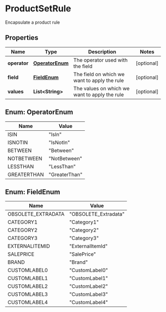 

# ProductSetRule

Encapsulate a product rule

## Properties

| Name | Type | Description | Notes |
|------------ | ------------- | ------------- | -------------|
|**operator** | [**OperatorEnum**](#OperatorEnum) | The operator used with the field |  [optional] |
|**field** | [**FieldEnum**](#FieldEnum) | The field on which we want to apply the rule |  [optional] |
|**values** | **List&lt;String&gt;** | The values on which we want to apply the rule |  [optional] |



## Enum: OperatorEnum

| Name | Value |
|---- | -----|
| ISIN | &quot;IsIn&quot; |
| ISNOTIN | &quot;IsNotIn&quot; |
| BETWEEN | &quot;Between&quot; |
| NOTBETWEEN | &quot;NotBetween&quot; |
| LESSTHAN | &quot;LessThan&quot; |
| GREATERTHAN | &quot;GreaterThan&quot; |



## Enum: FieldEnum

| Name | Value |
|---- | -----|
| OBSOLETE_EXTRADATA | &quot;OBSOLETE_Extradata&quot; |
| CATEGORY1 | &quot;Category1&quot; |
| CATEGORY2 | &quot;Category2&quot; |
| CATEGORY3 | &quot;Category3&quot; |
| EXTERNALITEMID | &quot;ExternalItemId&quot; |
| SALEPRICE | &quot;SalePrice&quot; |
| BRAND | &quot;Brand&quot; |
| CUSTOMLABEL0 | &quot;CustomLabel0&quot; |
| CUSTOMLABEL1 | &quot;CustomLabel1&quot; |
| CUSTOMLABEL2 | &quot;CustomLabel2&quot; |
| CUSTOMLABEL3 | &quot;CustomLabel3&quot; |
| CUSTOMLABEL4 | &quot;CustomLabel4&quot; |



